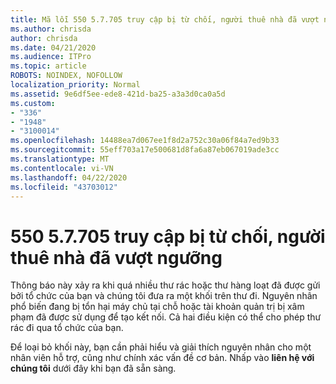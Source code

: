 ```yaml
---
title: Mã lỗi 550 5.7.705 truy cập bị từ chối, người thuê nhà đã vượt ngưỡng
ms.author: chrisda
author: chrisda
ms.date: 04/21/2020
ms.audience: ITPro
ms.topic: article
ROBOTS: NOINDEX, NOFOLLOW
localization_priority: Normal
ms.assetid: 9e6df5ee-ede8-421d-ba25-a3a3d0ca0a5d
ms.custom:
- "336"
- "1948"
- "3100014"
ms.openlocfilehash: 14488ea7d067ee1f8d2a752c30a06f84a7ed9b33
ms.sourcegitcommit: 55eff703a17e500681d8fa6a87eb067019ade3cc
ms.translationtype: MT
ms.contentlocale: vi-VN
ms.lasthandoff: 04/22/2020
ms.locfileid: "43703012"
---
```

# <a name="550-57705-access-denied-tenant-has-exceeded-threshold"></a>550 5.7.705 truy cập bị từ chối, người thuê nhà đã vượt ngưỡng

Thông báo này xảy ra khi quá nhiều thư rác hoặc thư hàng loạt đã được gửi bởi tổ chức của bạn và chúng tôi đưa ra một khối trên thư đi.
Nguyên nhân phổ biến đang bị tổn hại máy chủ tại chỗ hoặc tài khoản quản trị bị xâm phạm đã được sử dụng để tạo kết nối. Cả hai điều kiện có thể cho phép thư rác đi qua tổ chức của bạn.

Để loại bỏ khối này, bạn cần phải hiểu và giải thích nguyên nhân cho một nhân viên hỗ trợ, cũng như chính xác vấn đề cơ bản.
Nhấp vào **liên hệ với chúng tôi** dưới đây khi bạn đã sẵn sàng.
